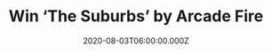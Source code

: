 ---
campaign-uuid: "c-c4bead12-8aa8-4a91-bbc2-4aa3781cf60b"
type: "Competition"
category: "Music"
date: "2020-08-03T06:00:00.000Z"
end-date: "2020-09-03T23:59:00.000Z"
disable-form: false
is_promoted: false
has_entry_page: true
title: "Win ‘The Suburbs’ by Arcade Fire"
competition-description: "<p>Arcade Fire is back! We are giving away the third studio\
  \ album by the critically-acclaimed Canadian indie rock band Arcade Fire ‘The Suburbs’\
  . The album debuted at #1 in the UK Albums Chart and features the single 'We Used\
  \ to Wait’.</p>\n<p>Click below for a chance to win.</p>\n"
hero-header: "Win ‘The Suburbs’ by Arcade Fire"
terms-confirmation: "N/A"
banner-img: "https://assets.expresslyapp.com/asset-c6f9b9d7-8e84-42fe-ba67-d95569d4065c.jpg"
logo-left-href: "http://club.expressly.io"
logo-left-image: "https://assets.expresslyapp.com/asset-897331ac-ef56-402a-9179-333cad2c62e0.jpg"
logo-left-title: "Expressly club"
bg-image-hero: "https://assets.expresslyapp.com/asset-99dd6bbe-bd23-41fa-b224-a396a93414d4.jpg"
bg-image-first: "https://assets.expresslyapp.com/asset-46c023ca-5f50-42f1-842c-402fac666c94.jpg"
section1-content: "<p>An album which becomes part of your daily routine. Yes, we are\
  \ talking about Arcade Fire third studio album ‘The Suburbs’, an absolutely must\
  \ for an Arcade Fire fan. The album debuted at #1 in the UK Albums Chart and features\
  \ the single 'We Used to Wait’.</p>\n<p>’Ready To Start’ ‘Month Of May’, ‘Rococo’\
  \ are some of the amazing songs you could find in their brand new record. Click\
  \ below for a chance to win and get ready to explore a whole new Arcade Fire experience\
  \ now.</p>\n"
entry-title: "Win ‘The Suburbs’ by Arcade Fire"
entry-content: "<p>Enter the draw to win ‘The Suburbs’ by Arcade Fire  by completing\
  \ the form below before 23:59 on the 3rd of September 2020.</p>\n"
has-winner: false
prize-description: "‘The Suburbs’ by Arcade Fire"
special-conditions: "Multiple entries are allowed up to one every day.\r\n\r\nThis\
  \ competition is also available on: https://club.expressly.io/competitions/arcade-fire-the-suburbs"
country-restrictions:
- "GB"
---